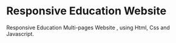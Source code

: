 # Responsive Education Website 
Responsive Education Multi-pages Website , using Html, Css and Javascript.
